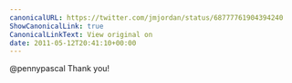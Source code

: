 ```yaml
---
canonicalURL: https://twitter.com/jmjordan/status/68777761904394240
ShowCanonicalLink: true
CanonicalLinkText: View original on
date: 2011-05-12T20:41:10+00:00
---
```

@pennypascal Thank you!